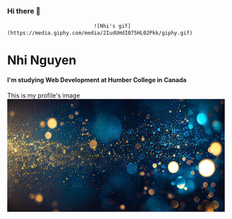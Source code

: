 ### Hi there 👋
                                ![Nhi's gif](https://media.giphy.com/media/2IudUHdI075HL02Pkk/giphy.gif)
# Nhi Nguyen
#### I'm studying Web Development at Humber College in Canada
This is my profile's image
![Nhi's profile image](/image/new.jpg "nhi's background")
<!--
**nhinguyen277/nhinguyen277** is a ✨ _special_ ✨ repository because its `README.md` (this file) appears on your GitHub profile.

Here are some ideas to get you started:

- 🔭 I’m currently working on ...
- 🌱 I’m currently learning ...
- 👯 I’m looking to collaborate on ...
- 🤔 I’m looking for help with ...
- 💬 Ask me about ...
- 📫 How to reach me: ...
- 😄 Pronouns: ...
- ⚡ Fun fact: ...
-->
